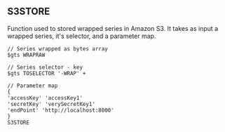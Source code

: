 ## S3STORE

Function used to stored wrapped series in Amazon S3. It takes as input a wrapped series, it's selector, and a parameter map.

```
// Series wrapped as bytes array
$gts WRAPRAW 

// Series selector - key
$gts TOSELECTOR '-WRAP' + 

// Parameter map
{ 
'accessKey' 'accessKey1'
'secretKey' 'verySecretKey1'
'endPoint' 'http://localhost:8000'
}
S3STORE

```